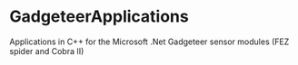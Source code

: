 # GadgeteerApplications
Applications in C++ for the Microsoft .Net Gadgeteer sensor modules (FEZ spider and Cobra II)
